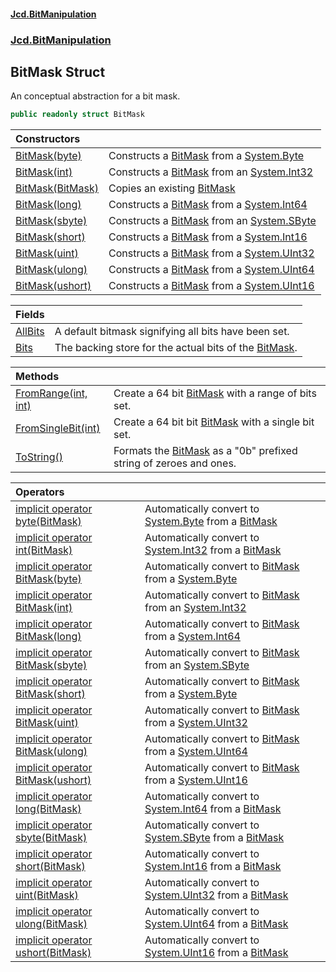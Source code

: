 #### [Jcd.BitManipulation](index.md 'index')
### [Jcd.BitManipulation](Jcd.BitManipulation.md 'Jcd.BitManipulation')

## BitMask Struct

An conceptual abstraction for a bit mask.

```csharp
public readonly struct BitMask
```

| Constructors | |
| :--- | :--- |
| [BitMask(byte)](Jcd.BitManipulation.BitMask.BitMask(byte).md 'Jcd.BitManipulation.BitMask.BitMask(byte)') | Constructs a [BitMask](Jcd.BitManipulation.BitMask.md 'Jcd.BitManipulation.BitMask') from a [System.Byte](https://docs.microsoft.com/en-us/dotnet/api/System.Byte 'System.Byte') |
| [BitMask(int)](Jcd.BitManipulation.BitMask.BitMask(int).md 'Jcd.BitManipulation.BitMask.BitMask(int)') | Constructs a [BitMask](Jcd.BitManipulation.BitMask.md 'Jcd.BitManipulation.BitMask') from an [System.Int32](https://docs.microsoft.com/en-us/dotnet/api/System.Int32 'System.Int32') |
| [BitMask(BitMask)](Jcd.BitManipulation.BitMask.BitMask(Jcd.BitManipulation.BitMask).md 'Jcd.BitManipulation.BitMask.BitMask(Jcd.BitManipulation.BitMask)') | Copies an existing [BitMask](Jcd.BitManipulation.BitMask.md 'Jcd.BitManipulation.BitMask') |
| [BitMask(long)](Jcd.BitManipulation.BitMask.BitMask(long).md 'Jcd.BitManipulation.BitMask.BitMask(long)') | Constructs a [BitMask](Jcd.BitManipulation.BitMask.md 'Jcd.BitManipulation.BitMask') from a [System.Int64](https://docs.microsoft.com/en-us/dotnet/api/System.Int64 'System.Int64') |
| [BitMask(sbyte)](Jcd.BitManipulation.BitMask.BitMask(sbyte).md 'Jcd.BitManipulation.BitMask.BitMask(sbyte)') | Constructs a [BitMask](Jcd.BitManipulation.BitMask.md 'Jcd.BitManipulation.BitMask') from an [System.SByte](https://docs.microsoft.com/en-us/dotnet/api/System.SByte 'System.SByte') |
| [BitMask(short)](Jcd.BitManipulation.BitMask.BitMask(short).md 'Jcd.BitManipulation.BitMask.BitMask(short)') | Constructs a [BitMask](Jcd.BitManipulation.BitMask.md 'Jcd.BitManipulation.BitMask') from a [System.Int16](https://docs.microsoft.com/en-us/dotnet/api/System.Int16 'System.Int16') |
| [BitMask(uint)](Jcd.BitManipulation.BitMask.BitMask(uint).md 'Jcd.BitManipulation.BitMask.BitMask(uint)') | Constructs a [BitMask](Jcd.BitManipulation.BitMask.md 'Jcd.BitManipulation.BitMask') from a [System.UInt32](https://docs.microsoft.com/en-us/dotnet/api/System.UInt32 'System.UInt32') |
| [BitMask(ulong)](Jcd.BitManipulation.BitMask.BitMask(ulong).md 'Jcd.BitManipulation.BitMask.BitMask(ulong)') | Constructs a [BitMask](Jcd.BitManipulation.BitMask.md 'Jcd.BitManipulation.BitMask') from a [System.UInt64](https://docs.microsoft.com/en-us/dotnet/api/System.UInt64 'System.UInt64') |
| [BitMask(ushort)](Jcd.BitManipulation.BitMask.BitMask(ushort).md 'Jcd.BitManipulation.BitMask.BitMask(ushort)') | Constructs a [BitMask](Jcd.BitManipulation.BitMask.md 'Jcd.BitManipulation.BitMask') from a [System.UInt16](https://docs.microsoft.com/en-us/dotnet/api/System.UInt16 'System.UInt16') |

| Fields | |
| :--- | :--- |
| [AllBits](Jcd.BitManipulation.BitMask.AllBits.md 'Jcd.BitManipulation.BitMask.AllBits') | A default bitmask signifying all bits have been set. |
| [Bits](Jcd.BitManipulation.BitMask.Bits.md 'Jcd.BitManipulation.BitMask.Bits') | The backing store for the actual bits of the [BitMask](Jcd.BitManipulation.BitMask.md 'Jcd.BitManipulation.BitMask'). |

| Methods | |
| :--- | :--- |
| [FromRange(int, int)](Jcd.BitManipulation.BitMask.FromRange(int,int).md 'Jcd.BitManipulation.BitMask.FromRange(int, int)') | Create a 64 bit [BitMask](Jcd.BitManipulation.BitMask.md 'Jcd.BitManipulation.BitMask') with a range of bits set. |
| [FromSingleBit(int)](Jcd.BitManipulation.BitMask.FromSingleBit(int).md 'Jcd.BitManipulation.BitMask.FromSingleBit(int)') | Create a 64 bit bit [BitMask](Jcd.BitManipulation.BitMask.md 'Jcd.BitManipulation.BitMask') with a single bit set. |
| [ToString()](Jcd.BitManipulation.BitMask.ToString().md 'Jcd.BitManipulation.BitMask.ToString()') | Formats the [BitMask](Jcd.BitManipulation.BitMask.md 'Jcd.BitManipulation.BitMask') as a "0b" prefixed string of zeroes and ones. |

| Operators | |
| :--- | :--- |
| [implicit operator byte(BitMask)](Jcd.BitManipulation.BitMask.op_Implicitbyte(Jcd.BitManipulation.BitMask).md 'Jcd.BitManipulation.BitMask.op_Implicit byte(Jcd.BitManipulation.BitMask)') | Automatically convert to [System.Byte](https://docs.microsoft.com/en-us/dotnet/api/System.Byte 'System.Byte') from a [BitMask](Jcd.BitManipulation.BitMask.md 'Jcd.BitManipulation.BitMask') |
| [implicit operator int(BitMask)](Jcd.BitManipulation.BitMask.op_Implicitint(Jcd.BitManipulation.BitMask).md 'Jcd.BitManipulation.BitMask.op_Implicit int(Jcd.BitManipulation.BitMask)') | Automatically convert to [System.Int32](https://docs.microsoft.com/en-us/dotnet/api/System.Int32 'System.Int32') from a [BitMask](Jcd.BitManipulation.BitMask.md 'Jcd.BitManipulation.BitMask') |
| [implicit operator BitMask(byte)](Jcd.BitManipulation.BitMask.op_ImplicitJcd.BitManipulation.BitMask(byte).md 'Jcd.BitManipulation.BitMask.op_Implicit Jcd.BitManipulation.BitMask(byte)') | Automatically convert to [BitMask](Jcd.BitManipulation.BitMask.md 'Jcd.BitManipulation.BitMask') from a [System.Byte](https://docs.microsoft.com/en-us/dotnet/api/System.Byte 'System.Byte') |
| [implicit operator BitMask(int)](Jcd.BitManipulation.BitMask.op_ImplicitJcd.BitManipulation.BitMask(int).md 'Jcd.BitManipulation.BitMask.op_Implicit Jcd.BitManipulation.BitMask(int)') | Automatically convert to [BitMask](Jcd.BitManipulation.BitMask.md 'Jcd.BitManipulation.BitMask') from an [System.Int32](https://docs.microsoft.com/en-us/dotnet/api/System.Int32 'System.Int32') |
| [implicit operator BitMask(long)](Jcd.BitManipulation.BitMask.op_ImplicitJcd.BitManipulation.BitMask(long).md 'Jcd.BitManipulation.BitMask.op_Implicit Jcd.BitManipulation.BitMask(long)') | Automatically convert to [BitMask](Jcd.BitManipulation.BitMask.md 'Jcd.BitManipulation.BitMask') from a [System.Int64](https://docs.microsoft.com/en-us/dotnet/api/System.Int64 'System.Int64') |
| [implicit operator BitMask(sbyte)](Jcd.BitManipulation.BitMask.op_ImplicitJcd.BitManipulation.BitMask(sbyte).md 'Jcd.BitManipulation.BitMask.op_Implicit Jcd.BitManipulation.BitMask(sbyte)') | Automatically convert to [BitMask](Jcd.BitManipulation.BitMask.md 'Jcd.BitManipulation.BitMask') from an [System.SByte](https://docs.microsoft.com/en-us/dotnet/api/System.SByte 'System.SByte') |
| [implicit operator BitMask(short)](Jcd.BitManipulation.BitMask.op_ImplicitJcd.BitManipulation.BitMask(short).md 'Jcd.BitManipulation.BitMask.op_Implicit Jcd.BitManipulation.BitMask(short)') | Automatically convert to [BitMask](Jcd.BitManipulation.BitMask.md 'Jcd.BitManipulation.BitMask') from a [System.Byte](https://docs.microsoft.com/en-us/dotnet/api/System.Byte 'System.Byte') |
| [implicit operator BitMask(uint)](Jcd.BitManipulation.BitMask.op_ImplicitJcd.BitManipulation.BitMask(uint).md 'Jcd.BitManipulation.BitMask.op_Implicit Jcd.BitManipulation.BitMask(uint)') | Automatically convert to [BitMask](Jcd.BitManipulation.BitMask.md 'Jcd.BitManipulation.BitMask') from a [System.UInt32](https://docs.microsoft.com/en-us/dotnet/api/System.UInt32 'System.UInt32') |
| [implicit operator BitMask(ulong)](Jcd.BitManipulation.BitMask.op_ImplicitJcd.BitManipulation.BitMask(ulong).md 'Jcd.BitManipulation.BitMask.op_Implicit Jcd.BitManipulation.BitMask(ulong)') | Automatically convert to [BitMask](Jcd.BitManipulation.BitMask.md 'Jcd.BitManipulation.BitMask') from a [System.UInt64](https://docs.microsoft.com/en-us/dotnet/api/System.UInt64 'System.UInt64') |
| [implicit operator BitMask(ushort)](Jcd.BitManipulation.BitMask.op_ImplicitJcd.BitManipulation.BitMask(ushort).md 'Jcd.BitManipulation.BitMask.op_Implicit Jcd.BitManipulation.BitMask(ushort)') | Automatically convert to [BitMask](Jcd.BitManipulation.BitMask.md 'Jcd.BitManipulation.BitMask') from a [System.UInt16](https://docs.microsoft.com/en-us/dotnet/api/System.UInt16 'System.UInt16') |
| [implicit operator long(BitMask)](Jcd.BitManipulation.BitMask.op_Implicitlong(Jcd.BitManipulation.BitMask).md 'Jcd.BitManipulation.BitMask.op_Implicit long(Jcd.BitManipulation.BitMask)') | Automatically convert to [System.Int64](https://docs.microsoft.com/en-us/dotnet/api/System.Int64 'System.Int64') from a [BitMask](Jcd.BitManipulation.BitMask.md 'Jcd.BitManipulation.BitMask') |
| [implicit operator sbyte(BitMask)](Jcd.BitManipulation.BitMask.op_Implicitsbyte(Jcd.BitManipulation.BitMask).md 'Jcd.BitManipulation.BitMask.op_Implicit sbyte(Jcd.BitManipulation.BitMask)') | Automatically convert to [System.SByte](https://docs.microsoft.com/en-us/dotnet/api/System.SByte 'System.SByte') from a [BitMask](Jcd.BitManipulation.BitMask.md 'Jcd.BitManipulation.BitMask') |
| [implicit operator short(BitMask)](Jcd.BitManipulation.BitMask.op_Implicitshort(Jcd.BitManipulation.BitMask).md 'Jcd.BitManipulation.BitMask.op_Implicit short(Jcd.BitManipulation.BitMask)') | Automatically convert to [System.Int16](https://docs.microsoft.com/en-us/dotnet/api/System.Int16 'System.Int16') from a [BitMask](Jcd.BitManipulation.BitMask.md 'Jcd.BitManipulation.BitMask') |
| [implicit operator uint(BitMask)](Jcd.BitManipulation.BitMask.op_Implicituint(Jcd.BitManipulation.BitMask).md 'Jcd.BitManipulation.BitMask.op_Implicit uint(Jcd.BitManipulation.BitMask)') | Automatically convert to [System.UInt32](https://docs.microsoft.com/en-us/dotnet/api/System.UInt32 'System.UInt32') from a [BitMask](Jcd.BitManipulation.BitMask.md 'Jcd.BitManipulation.BitMask') |
| [implicit operator ulong(BitMask)](Jcd.BitManipulation.BitMask.op_Implicitulong(Jcd.BitManipulation.BitMask).md 'Jcd.BitManipulation.BitMask.op_Implicit ulong(Jcd.BitManipulation.BitMask)') | Automatically convert to [System.UInt64](https://docs.microsoft.com/en-us/dotnet/api/System.UInt64 'System.UInt64') from a [BitMask](Jcd.BitManipulation.BitMask.md 'Jcd.BitManipulation.BitMask') |
| [implicit operator ushort(BitMask)](Jcd.BitManipulation.BitMask.op_Implicitushort(Jcd.BitManipulation.BitMask).md 'Jcd.BitManipulation.BitMask.op_Implicit ushort(Jcd.BitManipulation.BitMask)') | Automatically convert to [System.UInt16](https://docs.microsoft.com/en-us/dotnet/api/System.UInt16 'System.UInt16') from a [BitMask](Jcd.BitManipulation.BitMask.md 'Jcd.BitManipulation.BitMask') |
